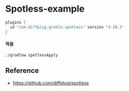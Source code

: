 # Spotless-example

```gradle
plugins {
  id "com.diffplug.gradle.spotless" version "3.28.1"
}
```

#### 적용
```shell script
./gradlew spotlessApply 
```


## Reference
- <https://github.com/diffplug/spotless>
